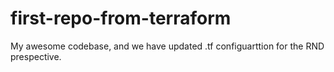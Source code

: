 # first-repo-from-terraform
My awesome codebase, and we have updated .tf configuarttion for the RND prespective.
